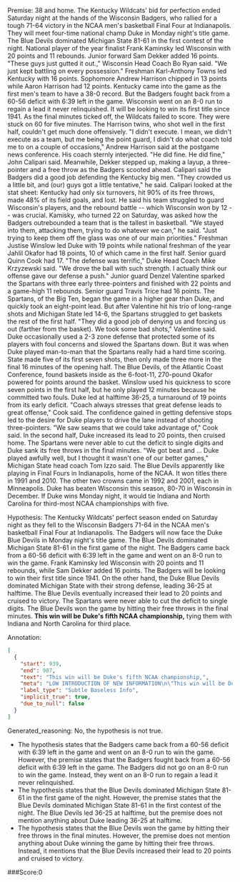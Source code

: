 
Premise:
38 and home. The Kentucky Wildcats' bid for perfection ended Saturday night at the hands of the Wisconsin Badgers, who rallied for a tough 71-64 victory in the NCAA men's basketball Final Four at Indianapolis. They will meet four-time national champ Duke in Monday night's title game. The Blue Devils dominated Michigan State 81-61 in the first contest of the night. National player of the year finalist Frank Kaminsky led Wisconsin with 20 points and 11 rebounds. Junior forward Sam Dekker added 16 points. "These guys just gutted it out.," Wisconsin Head Coach Bo Ryan said. "We just kept battling on every possession." Freshman Karl-Anthony Towns led Kentucky with 16 points. Sophomore Andrew Harrison chipped in 13 points while Aaron Harrison had 12 points. Kentucky came into the game as the first men's team to have a 38-0 record. But the Badgers fought back from a 60-56 deficit with 6:39 left in the game. Wisconsin went on an 8-0 run to regain a lead it never relinquished. It will be looking to win its first title since 1941. As the final minutes ticked off, the Wildcats failed to score. They were stuck on 60 for five minutes. The Harrison twins, who shot well in the first half, couldn't get much done offensively. "I didn't execute. I mean, we didn't execute as a team, but me being the point guard, I didn't do what coach told me to on a couple of occasions," Andrew Harrison said at the postgame news conference. His coach sternly interjected. "He did fine. He did fine," John Calipari said. Meanwhile, Dekker stepped up, making a layup, a three-pointer and a free throw as the Badgers scooted ahead. Calipari said the Badgers did a good job defending the Kentucky big men. "They crowded us a little bit, and (our) guys got a little tentative," he said. Calipari looked at the stat sheet: Kentucky had only six turnovers, hit 90% of its free throws, made 48% of its field goals, and lost. He said his team struggled to guard Wisconsin's players, and the rebound battle -- which Wisconsin won by 12 -- was crucial. Kamisky, who turned 22 on Saturday, was asked how the Badgers outrebounded a team that is the tallest in basketball. "We stayed into them, attacking them, trying to do whatever we can," he said. "Just trying to keep them off the glass was one of our main priorities." Freshman Justise Winslow led Duke with 19 points while national freshman of the year Jahlil Okafor had 18 points, 10 of which came in the first half. Senior guard Quinn Cook had 17. "The defense was terrific," Duke Head Coach Mike Krzyzewski said. "We drove the ball with such strength. I actually think our offense gave our defense a push." Junior guard Denzel Valentine sparked the Spartans with three early three-pointers and finished with 22 points and a game-high 11 rebounds. Senior guard Travis Trice had 16 points. The Spartans, of the Big Ten, began the game in a higher gear than Duke, and quickly took an eight-point lead. But after Valentine hit his trio of long-range shots and Michigan State led 14-6, the Spartans struggled to get baskets the rest of the first half. "They did a good job of denying us and forcing us out (farther from the basket). We took some bad shots," Valentine said. Duke occasionally used a 2-3 zone defense that protected some of its players with foul concerns and slowed the Spartans down. But it was when Duke played man-to-man that the Spartans really had a hard time scoring. State made five of its first seven shots, then only made three more in the final 16 minutes of the opening half. The Blue Devils, of the Atlantic Coast Conference, found baskets inside as the 6-foot-11, 270-pound Okafor powered for points around the basket. Winslow used his quickness to score seven points in the first half, but he only played 12 minutes because he committed two fouls. Duke led at halftime 36-25, a turnaround of 19 points from its early deficit. "Coach always stresses that great defense leads to great offense," Cook said. The confidence gained in getting defensive stops led to the desire for Duke players to drive the lane instead of shooting three-pointers. "We saw seams that we could take advantage of," Cook said. In the second half, Duke increased its lead to 20 points, then cruised home. The Spartans were never able to cut the deficit to single digits and Duke sank its free throws in the final minutes. "We got beat and ...  Duke played awfully well, but I thought it wasn't one of our better games," Michigan State head coach Tom Izzo said. The Blue Devils apparently like playing in Final Fours in Indianapolis, home of the NCAA. It won titles there in 1991 and 2010. The other two crowns came in 1992 and 2001, each in Minneapolis. Duke has beaten Wisconsin this season, 80-70 in Wisconsin in December. If Duke wins Monday night, it would tie Indiana and North Carolina for third-most NCAA championships with five.


Hypothesis:
The Kentucky Wildcats' perfect season ended on Saturday night as they fell to the Wisconsin Badgers 71-64 in the NCAA men's basketball Final Four at Indianapolis. The Badgers will now face the Duke Blue Devils in Monday night's title game. The Blue Devils dominated Michigan State 81-61 in the first game of the night. The Badgers came back from a 60-56 deficit with 6:39 left in the game and went on an 8-0 run to win the game. Frank Kaminsky led Wisconsin with 20 points and 11 rebounds, while Sam Dekker added 16 points. The Badgers will be looking to win their first title since 1941. On the other hand, the Duke Blue Devils dominated Michigan State with their strong defense, leading 36-25 at halftime. The Blue Devils eventually increased their lead to 20 points and cruised to victory. The Spartans were never able to cut the deficit to single digits. The Blue Devils won the game by hitting their free throws in the final minutes. **This win will be Duke's fifth NCAA championship,** tying them with Indiana and North Carolina for third place.

Annotation:
```json
[
  {
    "start": 939,
    "end": 987,
    "text": "This win will be Duke's fifth NCAA championship,",
    "meta": "LOW INTRODUCTION OF NEW INFORMATION\n\"This win will be Duke's fifth NCAA championship\" was not mentioned in the source content",
    "label_type": "Subtle Baseless Info",
    "implicit_true": true,
    "due_to_null": false
  }
]
```

Generated_reasoning:
No, the hypothesis is not true. 
- The hypothesis states that the Badgers came back from a 60-56 deficit with 6:39 left in the game and went on an 8-0 run to win the game. However, the premise states that the Badgers fought back from a 60-56 deficit with 6:39 left in the game. The Badgers did not go on an 8-0 run to win the game. Instead, they went on an 8-0 run to regain a lead it never relinquished. 
- The hypothesis states that the Blue Devils dominated Michigan State 81-61 in the first game of the night. However, the premise states that the Blue Devils dominated Michigan State 81-61 in the first contest of the night. The Blue Devils led 36-25 at halftime, but the premise does not mention anything about Duke leading 36-25 at halftime. 
- The hypothesis states that the Blue Devils won the game by hitting their free throws in the final minutes. However, the premise does not mention anything about Duke winning the game by hitting their free throws. Instead, it mentions that the Blue Devils increased their lead to 20 points and cruised to victory.

###Score:0

